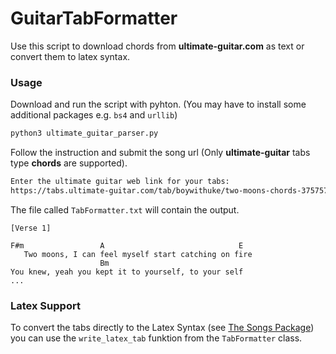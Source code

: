 # GuitarTabFormatter

Use this script to download chords from **ultimate-guitar.com** as text or convert them to latex syntax.

### Usage

Download and run the script with pyhton. (You may have to install some additional packages e.g. `bs4` and `urllib`)

```bash
python3 ultimate_guitar_parser.py
```

Follow the instruction and submit the song url (Only **ultimate-guitar** tabs type **chords** are supported).

```bash
Enter the ultimate guitar web link for your tabs:
https://tabs.ultimate-guitar.com/tab/boywithuke/two-moons-chords-3757571
```

The file called `TabFormatter.txt` will contain the output.

```
[Verse 1]

F#m                 A                              E
   Two moons, I can feel myself start catching on fire
                    Bm
You knew, yeah you kept it to yourself, to your self
...
```

### Latex Support

To convert the tabs directly to the Latex Syntax (see [The Songs Package](http://songs.sourceforge.net/songsdoc/songs.html#sec5.7)) you can use the `write_latex_tab` funktion from the `TabFormatter` class.

